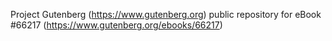 Project Gutenberg (https://www.gutenberg.org) public repository for
eBook #66217 (https://www.gutenberg.org/ebooks/66217)
